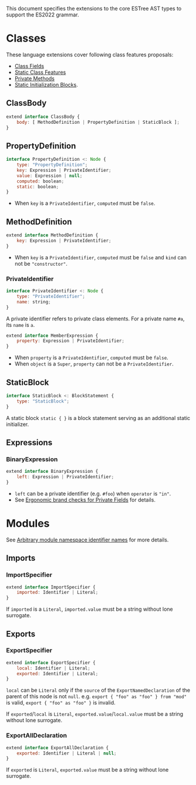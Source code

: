 This document specifies the extensions to the core ESTree AST types to support the ES2022 grammar.

# Classes

These language extensions cover following class features proposals:
 - [Class Fields]
 - [Static Class Features]
 - [Private Methods]
 - [Static Initialization Blocks].

## ClassBody

```js
extend interface ClassBody {
    body: [ MethodDefinition | PropertyDefinition | StaticBlock ];
}
```

## PropertyDefinition

```js
interface PropertyDefinition <: Node {
    type: "PropertyDefinition";
    key: Expression | PrivateIdentifier;
    value: Expression | null;
    computed: boolean;
    static: boolean;
}
```

- When `key` is a `PrivateIdentifier`, `computed` must be `false`.

## MethodDefinition

```js
extend interface MethodDefinition {
    key: Expression | PrivateIdentifier;
}
```

- When `key` is a `PrivateIdentifier`, `computed` must be `false` and `kind` can not be `"constructor"`.

### PrivateIdentifier

```js
interface PrivateIdentifier <: Node {
    type: "PrivateIdentifier";
    name: string;
}
```

A private identifier refers to private class elements. For a private name `#a`, its `name` is `a`.

```js
extend interface MemberExpression {
    property: Expression | PrivateIdentifier;
}
```

- When `property` is a `PrivateIdentifier`, `computed` must be `false`.
- When `object` is a `Super`, `property` can not be a `PrivateIdentifier`.

## StaticBlock

```js
interface StaticBlock <: BlockStatement {
    type: "StaticBlock";
}
```

A static block `static { }` is a block statement serving as an additional static initializer.

## Expressions

### BinaryExpression

```js
extend interface BinaryExpression {
    left: Expression | PrivateIdentifier;
}
```

- `left` can be a private identifier (e.g. `#foo`) when `operator` is `"in"`.
- See [Ergonomic brand checks for Private Fields][proposal-private-fields-in-in] for details.

# Modules

See [Arbitrary module namespace identifier names] for more details.

## Imports

### ImportSpecifier

```js
extend interface ImportSpecifier {
    imported: Identifier | Literal;
}
```

If `imported` is a `Literal`, `imported.value` must be a string without lone surrogate.

## Exports

### ExportSpecifier

```js
extend interface ExportSpecifier {
    local: Identifier | Literal;
    exported: Identifier | Literal;
}
```

`local` can be `Literal` only if the `source` of the `ExportNamedDeclaration` of the parent of this node is not `null`. e.g. `export { "foo" as "foo" } from "mod"` is valid, `export { "foo" as "foo" }` is invalid.

If `exported`/`local` is `Literal`, `exported.value`/`local.value` must be a string without lone surrogate.

### ExportAllDeclaration

```js
extend interface ExportAllDeclaration {
    exported: Identifier | Literal | null;
}
```

If `exported` is `Literal`, `exported.value` must be a string without lone surrogate.

[class fields]: https://github.com/tc39/proposal-class-fields
[static class features]: https://github.com/tc39/proposal-static-class-features/
[private methods]: https://github.com/tc39/proposal-private-methods
[proposal-private-fields-in-in]: https://github.com/tc39/proposal-private-fields-in-in
[static initialization blocks]: https://github.com/tc39/proposal-class-static-block
[arbitrary module namespace identifier names]: https://github.com/tc39/ecma262/pull/2154
